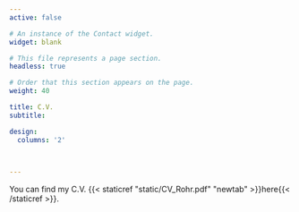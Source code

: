 ```yaml
---
active: false

# An instance of the Contact widget.
widget: blank

# This file represents a page section.
headless: true

# Order that this section appears on the page.
weight: 40

title: C.V.
subtitle:

design:
  columns: '2'
  


---
```


You can find my C.V. {{< staticref "static/CV_Rohr.pdf" "newtab" >}}here{{< /staticref >}}.

